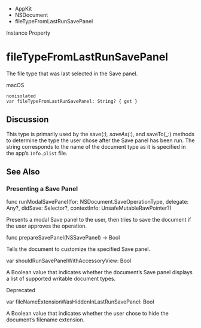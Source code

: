 

- AppKit
- NSDocument
-  fileTypeFromLastRunSavePanel 

Instance Property

# fileTypeFromLastRunSavePanel

The file type that was last selected in the Save panel.

macOS

``` source
nonisolated
var fileTypeFromLastRunSavePanel: String? { get }
```

## Discussion

This type is primarily used by the save(_:), saveAs(_:), and saveTo(_:) methods to determine the type the user chose after the Save panel has been run. The string corresponds to the name of the document type as it is specified in the app’s `Info.plist` file.

## See Also

### Presenting a Save Panel

func runModalSavePanel(for: NSDocument.SaveOperationType, delegate: Any?, didSave: Selector?, contextInfo: UnsafeMutableRawPointer?)

Presents a modal Save panel to the user, then tries to save the document if the user approves the operation.

func prepareSavePanel(NSSavePanel) -> Bool

Tells the document to customize the specified Save panel.

var shouldRunSavePanelWithAccessoryView: Bool

A Boolean value that indicates whether the document’s Save panel displays a list of supported writable document types.

Deprecated

var fileNameExtensionWasHiddenInLastRunSavePanel: Bool

A Boolean value that indicates whether the user chose to hide the document’s filename extension.

